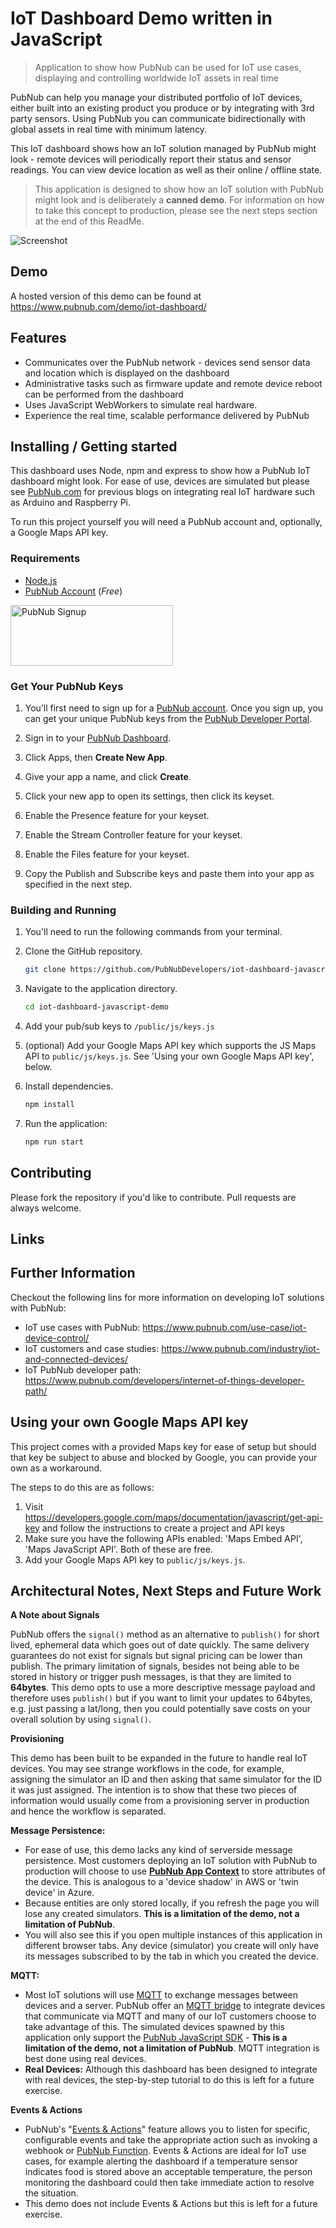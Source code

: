 # IoT Dashboard Demo written in JavaScript
> Application to show how PubNub can be used for IoT use cases, displaying and controlling worldwide IoT assets in real time

PubNub can help you manage your distributed portfolio of IoT devices, either built into an existing product you produce or by integrating with 3rd party sensors.  Using PubNub you can communicate bidirectionally with global assets in real time with minimum latency.

This IoT dashboard shows how an IoT solution managed by PubNub might look - remote devices will periodically report their status and sensor readings.  You can view device location as well as their online / offline state.

> This application is designed to show how an IoT solution with PubNub might look and is deliberately a **canned demo**.  For information on how to take this concept to production, please see the next steps section at the end of this ReadMe.  

![Screenshot](https://raw.githubusercontent.com/PubNubDevelopers/iot-dashboard-javascript-demo/main/media/screenshot_square.png)

## Demo

A hosted version of this demo can be found at https://www.pubnub.com/demo/iot-dashboard/

## Features

* Communicates over the PubNub network - devices send sensor data and location which is displayed on the dashboard
* Administrative tasks such as firmware update and remote device reboot can be performed from the dashboard 
* Uses JavaScript WebWorkers to simulate real hardware.
* Experience the real time, scalable performance delivered by PubNub

## Installing / Getting started

This dashboard uses Node, npm and express to show how a PubNub IoT dashboard might look.  For ease of use, devices are simulated but please see [PubNub.com](http://www.pubnub.com) for previous blogs on integrating real IoT hardware such as Arduino and Raspberry Pi.

To run this project yourself you will need a PubNub account and, optionally, a Google Maps API key.

### Requirements
- [Node.js](https://nodejs.org/en/)
- [PubNub Account](#pubnub-account) (*Free*)

<a href="https://dashboard.pubnub.com/signup">
	<img alt="PubNub Signup" src="https://i.imgur.com/og5DDjf.png" width=260 height=97/>
</a>


### Get Your PubNub Keys

1. You’ll first need to sign up for a [PubNub account](https://dashboard.pubnub.com/signup/). Once you sign up, you can get your unique PubNub keys from the [PubNub Developer Portal](https://admin.pubnub.com/).

1. Sign in to your [PubNub Dashboard](https://admin.pubnub.com/).

1. Click Apps, then **Create New App**.

1. Give your app a name, and click **Create**.

1. Click your new app to open its settings, then click its keyset.

1. Enable the Presence feature for your keyset.

1. Enable the Stream Controller feature for your keyset.

1. Enable the Files feature for your keyset.

1. Copy the Publish and Subscribe keys and paste them into your app as specified in the next step.

### Building and Running

1. You'll need to run the following commands from your terminal.

1. Clone the GitHub repository.

	```bash
	git clone https://github.com/PubNubDevelopers/iot-dashboard-javascript-demo.git
	```
1. Navigate to the application directory.

	```bash
	cd iot-dashboard-javascript-demo
	```

1. Add your pub/sub keys to `/public/js/keys.js`

1. (optional) Add your Google Maps API key which supports the JS Maps API to `public/js/keys.js`.  See 'Using your own Google Maps API key', below.

1. Install dependencies.

	```bash
	npm install
	```

1. Run the application: 

	```bash
	npm run start
	```

## Contributing
Please fork the repository if you'd like to contribute. Pull requests are always welcome. 

## Links


## Further Information

Checkout the following lins for more information on developing IoT solutions with PubNub:

- IoT use cases with PubNub: https://www.pubnub.com/use-case/iot-device-control/
- IoT customers and case studies: https://www.pubnub.com/industry/iot-and-connected-devices/
- IoT PubNub developer path: https://www.pubnub.com/developers/internet-of-things-developer-path/

## Using your own Google Maps API key

This project comes with a provided Maps key for ease of setup but should that key be subject to abuse and blocked by Google, you can provide your own as a workaround.

The steps to do this are as follows:

1. Visit https://developers.google.com/maps/documentation/javascript/get-api-key and follow the instructions to create a project and API keys
1. Make sure you have the following APIs enabled: 'Maps Embed API', 'Maps JavaScript API'.  Both of these are free.
1. Add your Google Maps API key to `public/js/keys.js`.

## Architectural Notes, Next Steps and Future Work

**A Note about Signals**

PubNub offers the `signal()` method as an alternative to `publish()` for short lived, ephemeral data which goes out of date quickly.  The same delivery guarantees do not exist for signals but signal pricing can be lower than publish.  The primary limitation of signals, besides not being able to be stored in history or trigger push messages, is that they are limited to **64bytes**.  This demo opts to use a more descriptive message payload and therefore uses `publish()` but if you want to limit your updates to 64bytes, e.g. just passing a lat/long, then you could potentially save costs on your overall solution by using `signal()`.

**Provisioning**

This demo has been built to be expanded in the future to handle real IoT devices.  You may see strange workflows in the code, for example, assigning the simulator an ID and then asking that same simulator for the ID it was just assigned.  The intention is to show that these two pieces of information would usually come from a provisioning server in production and hence the workflow is separated.


**Message Persistence:**

- For ease of use, this demo lacks any kind of serverside message persistence.  Most customers deploying an IoT solution with PubNub to production will choose to use **[PubNub App Context](https://www.pubnub.com/docs/sdks/javascript/api-reference/objects)** to store attributes of the device.  This is analogous to a 'device shadow' in AWS or 'twin device' in Azure.
- Because entities are only stored locally, if you refresh the page you will lose any created simulators.  **This is a limitation of the demo, not a limitation of PubNub**.
- You will also see this if you open multiple instances of this application in different browser tabs.  Any device (simulator) you create will only have its messages subscribed to by the tab in which you created the device.

**MQTT:**

- Most IoT solutions will use [MQTT](https://www.pubnub.com/learn/glossary/mqtt/) to exchange messages between devices and a server.  PubNub offer an [MQTT bridge](https://www.pubnub.com/docs/sdks/mqtt-pubnub-bridge) to integrate devices that communicate via MQTT and many of our IoT customers choose to take advantage of this.  The simulated devices spawned by this application only support the [PubNub JavaScript SDK](https://www.pubnub.com/docs/sdks/javascript) - **This is a limitation of the demo, not a limitation of PubNub**.  MQTT integration is best done using real devices.
- **Real Devices:** Although this dashboard has been designed to integrate with real devices, the step-by-step tutorial to do this is left for a future exercise.

**Events &amp; Actions**

- PubNub's "[Events &amp; Actions](https://www.pubnub.com/docs/functions/events-and-actions)" feature allows you to listen for specific, configurable events and take the appropriate action such as invoking a webhook or [PubNub Function](https://www.pubnub.com/docs/functions/overview).  Events &amp; Actions are ideal for IoT use cases, for example alerting the dashboard if a temperature sensor indicates food is stored above an acceptable temperature, the person monitoring the dashboard could then take immediate action to resolve the situation.
- This demo does not include Events &amp; Actions but this is left for a future exercise.
